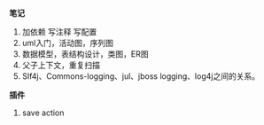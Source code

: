 **笔记**
1. 加依赖 写注释 写配置
2. uml入门，活动图，序列图
3. 数据模型，表结构设计，类图，ER图
4. 父子上下文，重复扫描
5. Slf4j、Commons-logging、jul、jboss logging、log4j之间的关系。

**插件**
1. save action
